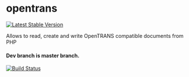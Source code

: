 opentrans
=========

[![Latest Stable Version](https://poser.pugx.org/se/opentrans/v/stable.png)](https://packagist.org/packages/se/opentrans)

Allows to read, create and write OpenTRANS compatible documents from PHP


#### Dev branch is master branch.

[![Build Status](https://api.travis-ci.org/sveneisenschmidt/opentrans.png?branch=master)](https://travis-ci.org/svenseisenschmidt/opentrans)
